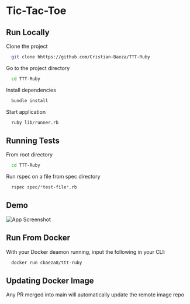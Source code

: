 # Tic-Tac-Toe

## Run Locally

Clone the project

```bash
  git clone hhttps://github.com/Cristian-Baeza/TTT-Ruby
```

Go to the project directory

```bash
  cd TTT-Ruby
```

Install dependencies

```bash
  bundle install
```

Start application

```bash
  ruby lib/runner.rb
```

## Running Tests

From root directory

```bash
  cd TTT-Ruby
```

Run rspec on a file from spec directory

```bash
  rspec spec/*test-file*.rb
```

## Demo

![App Screenshot](https://ik.imagekit.io/0jty0e7po/TTT-Menu_WqThmNcWn02.png?updatedAt=1633631650496)

## Run From Docker

With your Docker deamon running, input the following in your CLI:

```bash
  docker run cbaeza8/ttt-ruby
```

## Updating Docker Image

Any PR merged into main will automatically update the remote image repo
